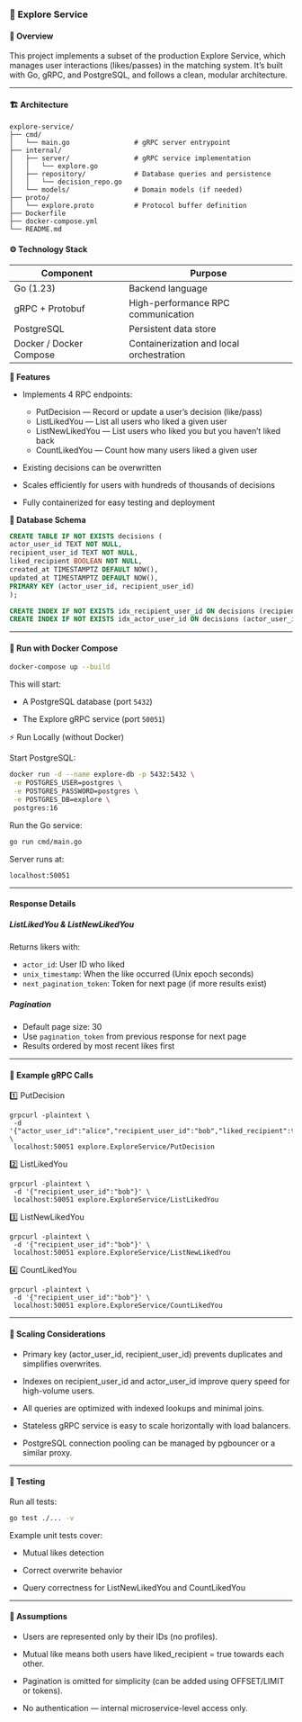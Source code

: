 ### 📘 Explore Service

#### 🧠 Overview

This project implements a subset of the production Explore Service, which manages user interactions (likes/passes) in the matching system.
It’s built with Go, gRPC, and PostgreSQL, and follows a clean, modular architecture.

---

#### 🏗️ Architecture

```
explore-service/
├── cmd/
│   └── main.go                # gRPC server entrypoint
├── internal/
│   ├── server/                # gRPC service implementation
│   │   └── explore.go
│   ├── repository/            # Database queries and persistence
│   │   └── decision_repo.go
│   └── models/                # Domain models (if needed)
├── proto/
│   └── explore.proto          # Protocol buffer definition
├── Dockerfile
├── docker-compose.yml
└── README.md
```

#### ⚙️ Technology Stack

| Component               | Purpose                                  |
| ----------------------- | ---------------------------------------- |
| Go (1.23)               | Backend language                         |
| gRPC + Protobuf         | High-performance RPC communication       |
| PostgreSQL              | Persistent data store                    |
| Docker / Docker Compose | Containerization and local orchestration |

**🚀 Features**

- Implements 4 RPC endpoints:

  - PutDecision — Record or update a user’s decision (like/pass)
  - ListLikedYou — List all users who liked a given user
  - ListNewLikedYou — List users who liked you but you haven’t liked back
  - CountLikedYou — Count how many users liked a given user

- Existing decisions can be overwritten

- Scales efficiently for users with hundreds of thousands of decisions

- Fully containerized for easy testing and deployment

**🧩 Database Schema**

```sql
CREATE TABLE IF NOT EXISTS decisions (
actor_user_id TEXT NOT NULL,
recipient_user_id TEXT NOT NULL,
liked_recipient BOOLEAN NOT NULL,
created_at TIMESTAMPTZ DEFAULT NOW(),
updated_at TIMESTAMPTZ DEFAULT NOW(),
PRIMARY KEY (actor_user_id, recipient_user_id)
);

CREATE INDEX IF NOT EXISTS idx_recipient_user_id ON decisions (recipient_user_id);
CREATE INDEX IF NOT EXISTS idx_actor_user_id ON decisions (actor_user_id);
```

---

#### 🐳 Run with Docker Compose

```bash
docker-compose up --build
```

This will start:

- A PostgreSQL database (port `5432`)

- The Explore gRPC service (port `50051`)

⚡ Run Locally (without Docker)

Start PostgreSQL:

```bash
docker run -d --name explore-db -p 5432:5432 \
 -e POSTGRES_USER=postgres \
 -e POSTGRES_PASSWORD=postgres \
 -e POSTGRES_DB=explore \
 postgres:16
```

Run the Go service:

```bash
go run cmd/main.go
```

Server runs at:

```
localhost:50051
```

---

#### Response Details

##### ListLikedYou & ListNewLikedYou

Returns likers with:

- `actor_id`: User ID who liked
- `unix_timestamp`: When the like occurred (Unix epoch seconds)
- `next_pagination_token`: Token for next page (if more results exist)

##### Pagination

- Default page size: 30
- Use `pagination_token` from previous response for next page
- Results ordered by most recent likes first

---

#### 🧪 Example gRPC Calls

1️⃣ PutDecision

```
grpcurl -plaintext \
 -d '{"actor_user_id":"alice","recipient_user_id":"bob","liked_recipient":true}' \
 localhost:50051 explore.ExploreService/PutDecision
```

2️⃣ ListLikedYou

```
grpcurl -plaintext \
 -d '{"recipient_user_id":"bob"}' \
 localhost:50051 explore.ExploreService/ListLikedYou
```

3️⃣ ListNewLikedYou

```
grpcurl -plaintext \
 -d '{"recipient_user_id":"bob"}' \
 localhost:50051 explore.ExploreService/ListNewLikedYou
```

4️⃣ CountLikedYou

```
grpcurl -plaintext \
 -d '{"recipient_user_id":"bob"}' \
 localhost:50051 explore.ExploreService/CountLikedYou
```

---

#### 🧱 Scaling Considerations

- Primary key (actor_user_id, recipient_user_id) prevents duplicates and simplifies overwrites.

- Indexes on recipient_user_id and actor_user_id improve query speed for high-volume users.

- All queries are optimized with indexed lookups and minimal joins.

- Stateless gRPC service is easy to scale horizontally with load balancers.

- PostgreSQL connection pooling can be managed by pgbouncer or a similar proxy.

---

#### 🧰 Testing

Run all tests:

```bash
go test ./... -v
```

Example unit tests cover:

- Mutual likes detection

- Correct overwrite behavior

- Query correctness for ListNewLikedYou and CountLikedYou

---

#### 🧾 Assumptions

- Users are represented only by their IDs (no profiles).

- Mutual like means both users have liked_recipient = true towards each other.

- Pagination is omitted for simplicity (can be added using OFFSET/LIMIT or tokens).

- No authentication — internal microservice-level access only.
